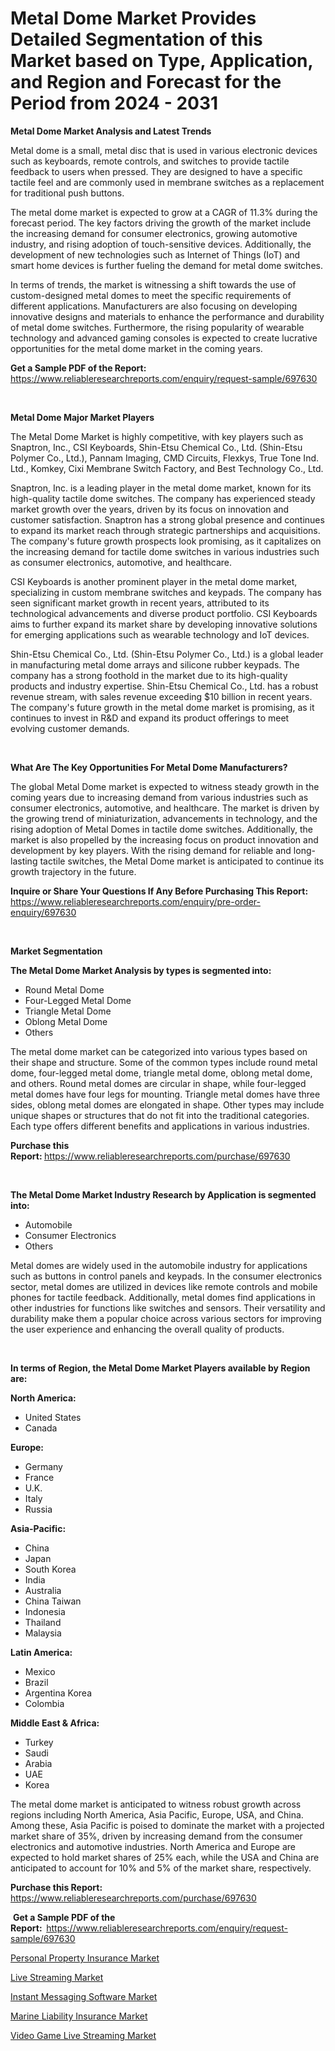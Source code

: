 <p><h1>Metal Dome Market Provides Detailed Segmentation of this Market based on Type, Application, and Region and Forecast for the Period from 2024 - 2031</h1></p><p><strong>Metal Dome Market Analysis and Latest Trends</strong></p>
<p><p>Metal dome is a small, metal disc that is used in various electronic devices such as keyboards, remote controls, and switches to provide tactile feedback to users when pressed. They are designed to have a specific tactile feel and are commonly used in membrane switches as a replacement for traditional push buttons.</p><p>The metal dome market is expected to grow at a CAGR of 11.3% during the forecast period. The key factors driving the growth of the market include the increasing demand for consumer electronics, growing automotive industry, and rising adoption of touch-sensitive devices. Additionally, the development of new technologies such as Internet of Things (IoT) and smart home devices is further fueling the demand for metal dome switches.</p><p>In terms of trends, the market is witnessing a shift towards the use of custom-designed metal domes to meet the specific requirements of different applications. Manufacturers are also focusing on developing innovative designs and materials to enhance the performance and durability of metal dome switches. Furthermore, the rising popularity of wearable technology and advanced gaming consoles is expected to create lucrative opportunities for the metal dome market in the coming years.</p></p>
<p><strong>Get a Sample PDF of the Report:&nbsp;</strong> <a href="https://www.reliableresearchreports.com/enquiry/request-sample/697630">https://www.reliableresearchreports.com/enquiry/request-sample/697630</a></p>
<p>&nbsp;</p>
<p><strong>Metal Dome Major Market Players</strong></p>
<p><p>The Metal Dome Market is highly competitive, with key players such as Snaptron, Inc., CSI Keyboards, Shin-Etsu Chemical Co., Ltd. (Shin-Etsu Polymer Co., Ltd.), Pannam Imaging, CMD Circuits, Flexkys, True Tone Ind. Ltd., Komkey, Cixi Membrane Switch Factory, and Best Technology Co., Ltd.</p><p>Snaptron, Inc. is a leading player in the metal dome market, known for its high-quality tactile dome switches. The company has experienced steady market growth over the years, driven by its focus on innovation and customer satisfaction. Snaptron has a strong global presence and continues to expand its market reach through strategic partnerships and acquisitions. The company's future growth prospects look promising, as it capitalizes on the increasing demand for tactile dome switches in various industries such as consumer electronics, automotive, and healthcare.</p><p>CSI Keyboards is another prominent player in the metal dome market, specializing in custom membrane switches and keypads. The company has seen significant market growth in recent years, attributed to its technological advancements and diverse product portfolio. CSI Keyboards aims to further expand its market share by developing innovative solutions for emerging applications such as wearable technology and IoT devices.</p><p>Shin-Etsu Chemical Co., Ltd. (Shin-Etsu Polymer Co., Ltd.) is a global leader in manufacturing metal dome arrays and silicone rubber keypads. The company has a strong foothold in the market due to its high-quality products and industry expertise. Shin-Etsu Chemical Co., Ltd. has a robust revenue stream, with sales revenue exceeding $10 billion in recent years. The company's future growth in the metal dome market is promising, as it continues to invest in R&D and expand its product offerings to meet evolving customer demands.</p></p>
<p>&nbsp;</p>
<p><strong>What Are The Key Opportunities For Metal Dome Manufacturers?</strong></p>
<p><p>The global Metal Dome market is expected to witness steady growth in the coming years due to increasing demand from various industries such as consumer electronics, automotive, and healthcare. The market is driven by the growing trend of miniaturization, advancements in technology, and the rising adoption of Metal Domes in tactile dome switches. Additionally, the market is also propelled by the increasing focus on product innovation and development by key players. With the rising demand for reliable and long-lasting tactile switches, the Metal Dome market is anticipated to continue its growth trajectory in the future.</p></p>
<p><strong>Inquire or Share Your Questions If Any Before Purchasing This Report:</strong> <a href="https://www.reliableresearchreports.com/enquiry/pre-order-enquiry/697630">https://www.reliableresearchreports.com/enquiry/pre-order-enquiry/697630</a></p>
<p>&nbsp;</p>
<p><strong>Market Segmentation</strong></p>
<p><strong>The Metal Dome Market Analysis by types is segmented into:</strong></p>
<p><ul><li>Round Metal Dome</li><li>Four-Legged Metal Dome</li><li>Triangle Metal Dome</li><li>Oblong Metal Dome</li><li>Others</li></ul></p>
<p><p>The metal dome market can be categorized into various types based on their shape and structure. Some of the common types include round metal dome, four-legged metal dome, triangle metal dome, oblong metal dome, and others. Round metal domes are circular in shape, while four-legged metal domes have four legs for mounting. Triangle metal domes have three sides, oblong metal domes are elongated in shape. Other types may include unique shapes or structures that do not fit into the traditional categories. Each type offers different benefits and applications in various industries.</p></p>
<p><strong>Purchase this Report:&nbsp;</strong><a href="https://www.reliableresearchreports.com/purchase/697630">https://www.reliableresearchreports.com/purchase/697630</a></p>
<p>&nbsp;</p>
<p><strong>The Metal Dome Market Industry Research by Application is segmented into:</strong></p>
<p><ul><li>Automobile</li><li>Consumer Electronics</li><li>Others</li></ul></p>
<p><p>Metal domes are widely used in the automobile industry for applications such as buttons in control panels and keypads. In the consumer electronics sector, metal domes are utilized in devices like remote controls and mobile phones for tactile feedback. Additionally, metal domes find applications in other industries for functions like switches and sensors. Their versatility and durability make them a popular choice across various sectors for improving the user experience and enhancing the overall quality of products.</p></p>
<p>&nbsp;</p>
<p><strong>In terms of Region, the Metal Dome Market Players available by Region are:</strong></p>
<p>
    <p> <strong> North America: </strong>
        <ul>
            <li>United States</li>
            <li>Canada</li>
        </ul>
        </p> 
    <p> <strong> Europe: </strong>
        <ul>
            <li>Germany</li>
            <li>France</li>
            <li>U.K.</li>
            <li>Italy</li>
            <li>Russia</li>
        </ul>
        </p> 
    <p> <strong> Asia-Pacific: </strong>
        <ul>
            <li>China</li>
            <li>Japan</li>
            <li>South Korea</li>
            <li>India</li>
            <li>Australia</li>
            <li>China Taiwan</li>
            <li>Indonesia</li>
            <li>Thailand</li>
            <li>Malaysia</li>
        </ul>
        </p> 
    <p> <strong> Latin America: </strong>
        <ul>
            <li>Mexico</li>
            <li>Brazil</li>
            <li>Argentina Korea</li>
            <li>Colombia</li>
        </ul>
        </p> 
    <p> <strong> Middle East & Africa: </strong>
        <ul>
            <li>Turkey</li>
            <li>Saudi</li>
            <li>Arabia</li>
            <li>UAE</li>
            <li>Korea</li>
        </ul>
    </p>
    </p>
<p><p>The metal dome market is anticipated to witness robust growth across regions including North America, Asia Pacific, Europe, USA, and China. Among these, Asia Pacific is poised to dominate the market with a projected market share of 35%, driven by increasing demand from the consumer electronics and automotive industries. North America and Europe are expected to hold market shares of 25% each, while the USA and China are anticipated to account for 10% and 5% of the market share, respectively.</p></p>
<p><strong>Purchase this Report: </strong><a href="https://www.reliableresearchreports.com/purchase/697630">https://www.reliableresearchreports.com/purchase/697630</a></p>
<p>&nbsp;<strong>Get a Sample PDF of the Report:&nbsp;&nbsp;</strong><a href="https://www.reliableresearchreports.com/enquiry/request-sample/697630">https://www.reliableresearchreports.com/enquiry/request-sample/697630</a></p>
<p><strong></strong></p>
<p><p><a href="https://medium.com/@jamesburns39/personal-property-insurance-market-insights-into-market-cagr-market-trends-and-growth-strategies-cd91dd74eeaa">Personal Property Insurance Market</a></p><p><a href="https://medium.com/@jamesburns39/live-streaming-market-comprehensive-assessment-by-type-application-and-geography-9b37da0ffaf1">Live Streaming Market</a></p><p><a href="https://medium.com/@jamesburns39/instant-messaging-software-market-size-and-market-trends-complete-industry-overview-2024-to-2031-3df368281de8">Instant Messaging Software Market</a></p><p><a href="https://medium.com/@jamesburns39/marine-liability-insurance-nbsp-market-focuses-on-market-share-size-and-projected-forecast-till-64d4244789d4">Marine Liability Insurance Market</a></p><p><a href="https://medium.com/@jamesburns39/video-game-live-streaming-market-insight-market-trends-growth-forecasted-from-2024-to-2031-648f1836e76e">Video Game Live Streaming Market</a></p></p>
